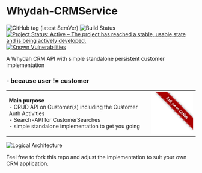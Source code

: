 # Whydah-CRMService



![GitHub tag (latest SemVer)](https://img.shields.io/github/v/tag/Cantara/Whydah-CRMService) ![Build Status](https://jenkins.quadim.ai/buildStatus/icon?job=Whydah-CRMService) [![Project Status: Active – The project has reached a stable, usable state and is being actively developed.](http://www.repostatus.org/badges/latest/active.svg)](http://www.repostatus.org/#active)  [![Known Vulnerabilities](https://snyk.io/test/github/Cantara/Whydah-CRMService/badge.svg)](https://snyk.io/test/github/Cantara/Whydah-CRMService)

A Whydah CRM API with simple standalone persistent customer implementation 

### - because user != customer

<table>
    <tr>
        <td>
<b>Main purpose</b><br/>
- CRUD API on Customer(s) including the Customer Auth Activities<br/>
- Search-API for CustomerSearches<br/>
- simple standalone implementation to get you going<br/>
        </td>
        <td>
<img src="https://raw.githubusercontent.com/Cantara/Whydah/master/images/forkme_right_red_aa0000.png">
        </td>
    </tr>
</table>


 
![Logical Architecture](https://raw.githubusercontent.com/Cantara/Whydah-CustomerService/master/images/Whydah-CS-Logical-Architecture.png)

Feel free to fork this repo and adjust the implementation to suit your own CRM application.



